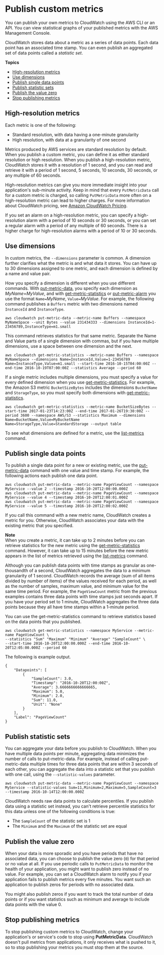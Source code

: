 # Publish custom metrics<a name="publishingMetrics"></a>

You can publish your own metrics to CloudWatch using the AWS CLI or an API\. You can view statistical graphs of your published metrics with the AWS Management Console\.

 CloudWatch stores data about a metric as a series of data points\. Each data point has an associated time stamp\. You can even publish an aggregated set of data points called a *statistic set*\.

**Topics**
+ [High\-resolution metrics](#high-resolution-metrics)
+ [Use dimensions](#usingDimensions)
+ [Publish single data points](#publishingDataPoints)
+ [Publish statistic sets](#publishingDataPoints1)
+ [Publish the value zero](#publishingZero)
+ [Stop publishing metrics](#CloudWatch-Stop-Publishing-Metrics)

## High\-resolution metrics<a name="high-resolution-metrics"></a>

Each metric is one of the following:
+ Standard resolution, with data having a one\-minute granularity
+ High resolution, with data at a granularity of one second

Metrics produced by AWS services are standard resolution by default\. When you publish a custom metric, you can define it as either standard resolution or high resolution\. When you publish a high\-resolution metric, CloudWatch stores it with a resolution of 1 second, and you can read and retrieve it with a period of 1 second, 5 seconds, 10 seconds, 30 seconds, or any multiple of 60 seconds\.

High\-resolution metrics can give you more immediate insight into your application's sub\-minute activity\. Keep in mind that every `PutMetricData` call for a custom metric is charged, so calling `PutMetricData` more often on a high\-resolution metric can lead to higher charges\. For more information about CloudWatch pricing, see [Amazon CloudWatch Pricing](https://aws.amazon.com/cloudwatch/pricing/)\.

If you set an alarm on a high\-resolution metric, you can specify a high\-resolution alarm with a period of 10 seconds or 30 seconds, or you can set a regular alarm with a period of any multiple of 60 seconds\. There is a higher charge for high\-resolution alarms with a period of 10 or 30 seconds\.

## Use dimensions<a name="usingDimensions"></a>

In custom metrics, the `--dimensions` parameter is common\. A dimension further clarifies what the metric is and what data it stores\. You can have up to 30 dimensions assigned to one metric, and each dimension is defined by a name and value pair\.

How you specify a dimension is different when you use different commands\. With [put\-metric\-data](https://docs.aws.amazon.com/cli/latest/reference/cloudwatch/put-metric-data.html), you specify each dimension as *MyName*=*MyValue*, and with [get\-metric\-statistics](https://docs.aws.amazon.com/cli/latest/reference/cloudwatch/get-metric-statistics.html) or [put\-metric\-alarm](https://docs.aws.amazon.com/cli/latest/reference/cloudwatch/put-metric-alarm.html) you use the format `Name=`*MyName*, `Value=`*MyValue*\. For example, the following command publishes a `Buffers` metric with two dimensions named `InstanceId` and `InstanceType`\.

```
aws cloudwatch put-metric-data --metric-name Buffers --namespace MyNameSpace --unit Bytes --value 231434333 --dimensions InstanceId=1-23456789,InstanceType=m1.small
```

This command retrieves statistics for that same metric\. Separate the Name and Value parts of a single dimension with commas, but if you have multiple dimensions, use a space between one dimension and the next\.

```
aws cloudwatch get-metric-statistics --metric-name Buffers --namespace MyNameSpace --dimensions Name=InstanceId,Value=1-23456789 Name=InstanceType,Value=m1.small --start-time 2016-10-15T04:00:00Z --end-time 2016-10-19T07:00:00Z --statistics Average --period 60
```

If a single metric includes multiple dimensions, you must specify a value for every defined dimension when you use [get\-metric\-statistics](https://docs.aws.amazon.com/cli/latest/reference/cloudwatch/get-metric-statistics.html)\. For example, the Amazon S3 metric `BucketSizeBytes` includes the dimensions `BucketName` and `StorageType`, so you must specify both dimensions with [get\-metric\-statistics](https://docs.aws.amazon.com/cli/latest/reference/cloudwatch/get-metric-statistics.html)\.

```
aws cloudwatch get-metric-statistics --metric-name BucketSizeBytes --start-time 2017-01-23T14:23:00Z --end-time 2017-01-26T19:30:00Z --period 3600 --namespace AWS/S3 --statistics Maximum --dimensions Name=BucketName,Value=MyBucketName Name=StorageType,Value=StandardStorage --output table
```

To see what dimensions are defined for a metric, use the [list\-metrics](https://docs.aws.amazon.com/cli/latest/reference/cloudwatch/list-metrics.html) command\.

## Publish single data points<a name="publishingDataPoints"></a>

To publish a single data point for a new or existing metric, use the [put\-metric\-data](https://docs.aws.amazon.com/cli/latest/reference/cloudwatch/put-metric-data.html) command with one value and time stamp\. For example, the following actions each publish one data point\.

```
aws cloudwatch put-metric-data --metric-name PageViewCount --namespace MyService --value 2 --timestamp 2016-10-20T12:00:00.000Z
aws cloudwatch put-metric-data --metric-name PageViewCount --namespace MyService --value 4 --timestamp 2016-10-20T12:00:01.000Z
aws cloudwatch put-metric-data --metric-name PageViewCount --namespace MyService --value 5 --timestamp 2016-10-20T12:00:02.000Z
```

If you call this command with a new metric name, CloudWatch creates a metric for you\. Otherwise, CloudWatch associates your data with the existing metric that you specified\.

**Note**  
When you create a metric, it can take up to 2 minutes before you can retrieve statistics for the new metric using the [get\-metric\-statistics](https://docs.aws.amazon.com/cli/latest/reference/cloudwatch/get-metric-statistics.html) command\. However, it can take up to 15 minutes before the new metric appears in the list of metrics retrieved using the [list\-metrics](https://docs.aws.amazon.com/cli/latest/reference/cloudwatch/list-metrics.html) command\.

Although you can publish data points with time stamps as granular as one\-thousandth of a second, CloudWatch aggregates the data to a minimum granularity of 1 second\. CloudWatch records the average \(sum of all items divided by number of items\) of the values received for each period, as well as the number of samples, maximum value, and minimum value for the same time period\. For example, the `PageViewCount` metric from the previous examples contains three data points with time stamps just seconds apart\. If you have your period set to 1 minute, CloudWatch aggregates the three data points because they all have time stamps within a 1\-minute period\. 

You can use the get\-metric\-statistics command to retrieve statistics based on the data points that you published\.

```
aws cloudwatch get-metric-statistics --namespace MyService --metric-name PageViewCount \
--statistics "Sum" "Maximum" "Minimum" "Average" "SampleCount" \
--start-time 2016-10-20T12:00:00.000Z --end-time 2016-10-20T12:05:00.000Z --period 60
```

The following is example output\.

```
{
    "Datapoints": [
        {
            "SampleCount": 3.0, 
            "Timestamp": "2016-10-20T12:00:00Z", 
            "Average": 3.6666666666666665, 
            "Maximum": 5.0, 
            "Minimum": 2.0, 
            "Sum": 11.0, 
            "Unit": "None"
        }
    ], 
    "Label": "PageViewCount"
}
```

## Publish statistic sets<a name="publishingDataPoints1"></a>

You can aggregate your data before you publish to CloudWatch\. When you have multiple data points per minute, aggregating data minimizes the number of calls to put\-metric\-data\. For example, instead of calling put\-metric\-data multiple times for three data points that are within 3 seconds of each other, you can aggregate the data into a statistic set that you publish with one call, using the `--statistic-values` parameter\.

```
aws cloudwatch put-metric-data --metric-name PageViewCount --namespace MyService --statistic-values Sum=11,Minimum=2,Maximum=5,SampleCount=3 --timestamp 2016-10-14T12:00:00.000Z
```

CloudWatch needs raw data points to calculate percentiles\. If you publish data using a statistic set instead, you can't retrieve percentile statistics for this data unless one of the following conditions is true:
+ The `SampleCount` of the statistic set is 1
+ The `Minimum` and the `Maximum` of the statistic set are equal

## Publish the value zero<a name="publishingZero"></a>

 When your data is more sporadic and you have periods that have no associated data, you can choose to publish the value zero \(`0`\) for that period or no value at all\. If you use periodic calls to `PutMetricData` to monitor the health of your application, you might want to publish zero instead of no value\. For example, you can set a CloudWatch alarm to notify you if your application fails to publish metrics every five minutes\. You want such an application to publish zeros for periods with no associated data\. 

 You might also publish zeros if you want to track the total number of data points or if you want statistics such as minimum and average to include data points with the value 0\. 

## Stop publishing metrics<a name="CloudWatch-Stop-Publishing-Metrics"></a>

To stop publishing custom metrics to CloudWatch, change your application's or service's code to stop using **PutMetricData**\. CloudWatch doesn't pull metrics from applications, it only receives what is pushed to it, so to stop publishing your metrics you must stop them at the source\.